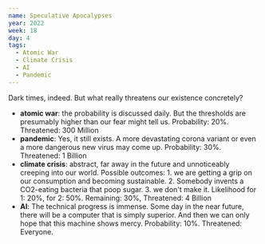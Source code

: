 ```yaml
---
name: Speculative Apocalypses
year: 2022
week: 18
day: 4
tags:
  - Atomic War
  - Climate Crisis
  - AI
  - Pandemic
---
```


Dark times, indeed. But what really threatens our existence concretely?

- **atomic war**: the probability is discussed daily. But the thresholds are
  presumably higher than our fear might tell us. Probability: 20%. Threatened:
  300 Million
- **pandemic**: Yes, it still exists. A more devastating corona variant or even
  a more dangerous new virus may come up. Probability: 30%. Threatened: 1
  Billion
- **climate crisis**: abstract, far away in the future and unnoticeably creeping
  into our world. Possible outcomes: 1. we are getting a grip on our consumption
  and becoming sustainable. 2. Somebody invents a CO2-eating bacteria that poop
  sugar. 3. we don't make it. Likelihood for 1: 20%, for 2: 50%. Remaining: 30%,
  Threatened: 4 Billion
- **AI**: The technical progress is immense. Some day in the near future, there
  will be a computer that is simply superior. And then we can only hope that
  this machine shows mercy. Probability: 10%. Threatened: Everyone.
